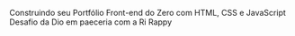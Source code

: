 Construindo seu Portfólio Front-end do Zero com HTML, CSS e JavaScript
Desafio da Dio em paeceria com a Ri Rappy
